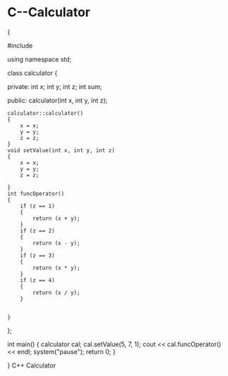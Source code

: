C--Calculator
=============
{


#include <iostream>

using namespace std;


class calculator
{

private:
	int x;
	int y;
	int z;
	int sum;

public:
	calculator(int x, int y, int z);
	

	calculator::calculator()
	{
		x = x;
		y = y;
		z = z;
	}
	void setValue(int x, int y, int z)
	{
		x = x;
		y = y;
		z = z;

	}
	int funcOperator()
	{
		if (z == 1)
		{
			return (x + y);
		}
		if (z == 2)
		{
			return (x - y);
		}
		if (z == 3)
		{
			return (x * y);
		}
		if (z == 4)
		{
			return (x / y);
		}
		

	}

};

int main()
{
	calculator cal;
	cal.setValue(5, 7, 1);
	cout << cal.funcOperator() << endl;
	system("pause");
	return 0;
}


}
C++ Calculator
